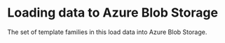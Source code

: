#  Loading data to Azure Blob Storage

The set of template families in this load data into Azure Blob Storage.